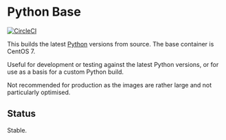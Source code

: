 # Python Base

[![CircleCI](https://circleci.com/gh/panubo/docker-python.svg?style=svg)](https://circleci.com/gh/panubo/docker-python)

This builds the latest [Python](http://python.org) versions from source. The base container is CentOS 7.

Useful for development or testing against the latest Python versions, or for use as a basis for a custom Python build.

Not recommended for production as the images are rather large and not particularly optimised.

## Status

Stable.

